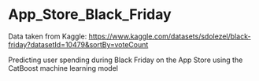 # App_Store_Black_Friday
Data taken from Kaggle: https://www.kaggle.com/datasets/sdolezel/black-friday?datasetId=10479&sortBy=voteCount

Predicting user spending during Black Friday on the App Store using the CatBoost machine learning model
